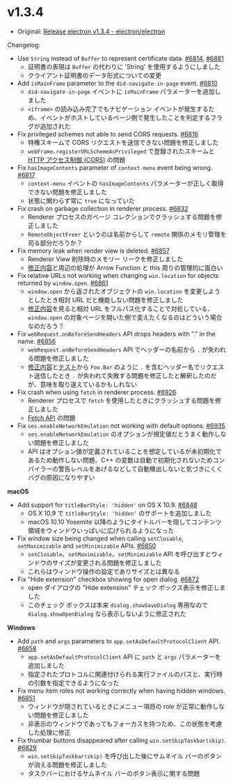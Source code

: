 # v1.3.4

* Original: [Release electron v1.3.4 - electron/electron](https://github.com/electron/electron/releases/tag/v1.3.4)

Changelog:

* Use `String` instead of `Buffer` to represent certificate data. [#6814](https://github.com/electron/electron/pull/6814), [#6881](https://github.com/electron/electron/pull/6881)
  * 証明書の表現は `Buffer` の代わりに 'String' を使用するようにしました
  * クライアント証明書のデータ形式についての変更
* Add `isMainFrame` parameter to the `did-navigate-in-page` event. [#6810](https://github.com/electron/electron/pull/6810)
  * `did-navigate-in-page` イベントに `isMainFrame` パラメーターを追加しました
  * `<iframe>` の読み込み完了でもナビゲーション イベントが発生するため、イベントがホストしているページ側で発生したことを判定するフラグが追加された
* Fix privileged schemes not able to send CORS requests. [#6816](https://github.com/electron/electron/pull/6816)
  * 特権スキームで CORS リクエストを送信できない問題を修正しました
  * `webFrame.registerURLSchemeAsPrivileged` で登録されたスキームと [HTTP アクセス制御 (CORS)](https://developer.mozilla.org/ja/docs/Web/HTTP/HTTP_access_control) の問題
* Fix `hasImageContents` parameter of `context-menu` event being wrong. [#6817](https://github.com/electron/electron/pull/6817)
  * `context-menu` イベントの `hasImageContents` パラメーターが正しく取得できない問題を修正しました
  * 状態に関わらず常に `true` になっていた
* Fix crash on garbage collection in renderer process. [#6832](https://github.com/electron/electron/pull/6832)
  * Renderer プロセスのガベージ コレクションでクラッシュする問題を修正しました
  * `RemoteObjectFreer` というのは名前からして `remote` 関係のメモリ管理を司る部分だろうか？
* Fix memory leak when render view is deleted. [#6857](https://github.com/electron/electron/pull/6857)
  * Renderer View 削除時のメモリー リークを修正しました
  * [修正内容](https://github.com/electron/electron/pull/6857/commits/3b11bf5e41424fa46eb07835f74c17f3753d5a2e)と周辺の処理が Arrow Function と this 周りの管理的に面白い
* Fix relative URLs not working when changing `win.location` for objects returned by `window.open`. [#6861](https://github.com/electron/electron/pull/6861)
  * `window.open` から返されたオブジェクトの `win.location` を変更しようとしたとき相対 URL だと機能しない問題を修正しました
  * [修正内容](https://github.com/electron/electron/pull/6861/commits/16f2702495d720af597c2e0d0aabc9184c5cb8d8)を見ると相対 URL をフルパス化することで対処している、`window.open` の対象ページを開いた側で変えたくなるのはどういう場合なのだろう？
* Fix `webRequest.onBeforeSendHeaders` API drops headers with "." in the name. [#6856](https://github.com/electron/electron/pull/6856)
  * `webRequest.onBeforeSendHeaders` API でヘッダーの名前から `.` が失われる問題を修正しました
  * [修正内容](https://github.com/electron/electron/pull/6856/commits/ca4cbe34a09579b46b2c3dbb2fa1b72098c640cf)と[テスト](https://github.com/electron/electron/pull/6865/commits/1f46574efe171123e9438de474f4a1181a3f5b9e)から `Foo.Bar` のように `.` を含むヘッダー名でリクエスト送信したとき `.` が失われて失敗する問題を修正したと解釈したのだが、意味を取り違えているかもしれない
* Fix crash when using `fetch` in renderer process. [#6926](https://github.com/electron/electron/pull/6926)
  * Renderer プロセスで `fetch` を使用したときにクラッシュする問題を修正しました
  * [Fetch API](https://developer.mozilla.org/ja/docs/Web/API/Fetch_API) の問題
* Fix `ses.enableNetworkEmulation` not working with default options. [#6935](https://github.com/electron/electron/pull/6935)
  * `ses.enableNetworkEmulation` のオプションが規定値だとうまく動作しない問題を修正しました
  * API はオプション値が定義されていることを想定しているが未初期化であるため動作しない問題、C++ の変数は自動で初期化されないためコンパイラーの警告レベルをあげるなどして自動検出しないと気づきにくくバグの原因になりやすい

**macOS**

* Add support for `titleBarStyle: 'hidden'` on OS X 10.9. [#6848](https://github.com/electron/electron/pull/6848)
  * OS X 10.9 で `titleBarStyle: 'hidden'` のサポートを追加しました
  * macOS 10.10 Yosemite 以降のようにタイトルバーを隠してコンテンツ領域をウィンドウいっぱいに広げられるようになった
* Fix window size being changed when calling `setClosable`, `setMaximizable` and `setMinimizable` APIs. [#6850](https://github.com/electron/electron/pull/6850)
  * `setClosable`、`setMaximizable`、`setMinimizable` API を呼び出すとウィンドウのサイズが変更される問題を修正しました
  * これらはウィンドウ操作の設定でありサイズとは異なる
* Fix "Hide extension" checkbox showing for open dialog. [#6872](https://github.com/electron/electron/pull/6872)
  * open ダイアログの "Hide extension" チェック ボックス表示を修正しました
  * このチェック ボックスは本来 `dialog.showSaveDialog` 専用なので `dialog.showOpenDialog` なら表示しないように修正された

**Windows**

* Add `path` and `args` parameters to `app.setAsDefaultProtocolClient` API. [#6858](https://github.com/electron/electron/pull/6858)
  * `app.setAsDefaultProtocolClient` API に `path` と `args` パラメーターを追加しました
  * 指定されたプロトコルに関連付けられる実行ファイルのパスと、実行時の引数を指定できるようになった
* Fix menu item roles not working correctly when having hidden windows. [#6851](https://github.com/electron/electron/pull/6851)
  * ウィンドウが隠されているときにメニュー項目の role が正常に動作しない問題を修正しました
  * 非表示のウィンドウであってもフォーカスを持つため、この状態を考慮した処理に修正
* Fix thumbar buttons disappeared after calling `win.setSkipTaskbar(skip)`. [#6829](https://github.com/electron/electron/pull/6829)
  * `win.setSkipTaskbar(skip)` を呼び出した後にサムネイル バーのボタンが消える問題を修正しました
  * タスクバーにおけるサムネイル バーのボタン表示に関する問題
